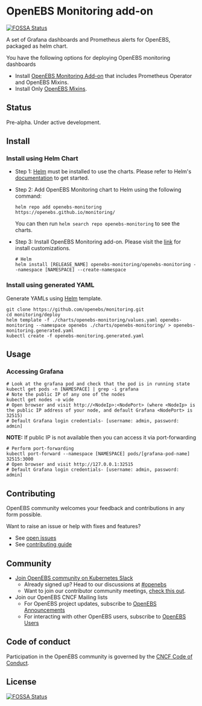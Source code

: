# OpenEBS Monitoring add-on
[![FOSSA Status](https://app.fossa.com/api/projects/git%2Bgithub.com%2Fopenebs%2Fmonitoring.svg?type=shield)](https://app.fossa.com/projects/git%2Bgithub.com%2Fopenebs%2Fmonitoring?ref=badge_shield)


A set of Grafana dashboards and Prometheus alerts for OpenEBS, packaged as helm chart.

You have the following options for deploying OpenEBS monitoring dashboards
- Install [OpenEBS Monitoring Add-on](#install) that includes Prometheus Operator and OpenEBS Mixins.
- Install Only [OpenEBS Mixins](./docs/guide.md).

## Status

Pre-alpha. Under active development.

## Install

### Install using Helm Chart

- Step 1: [Helm](https://helm.sh) must be installed to use the charts. Please refer to Helm's [documentation](https://helm.sh/docs/) to get started.

- Step 2: Add OpenEBS Monitoring chart to Helm using the following command:
  ```console
  helm repo add openebs-monitoring https://openebs.github.io/monitoring/
  ```

  You can then run `helm search repo openebs-monitoring` to see the charts.

- Step 3: Install OpenEBS Monitoring add-on. 
  Please visit the [link](./deploy/charts/openebs-monitoring/README.md) for install customizations.
  ```console
  # Helm
  helm install [RELEASE_NAME] openebs-monitoring/openebs-monitoring --namespace [NAMESPACE] --create-namespace
  ```

### Install using generated YAML

Generate YAMLs using [Helm](https://helm.sh) template.

```
git clone https://github.com/openebs/monitoring.git
cd monitoring/deploy
helm template -f ./charts/openebs-monitoring/values.yaml openebs-monitoring --namespace openebs ./charts/openebs-monitoring/ > openebs-monitoring.generated.yaml
kubectl create -f openebs-monitoring.generated.yaml
```

## Usage

### Accessing Grafana

```console
# Look at the grafana pod and check that the pod is in running state
kubectl get pods -n [NAMESPACE] | grep -i grafana
# Note the public IP of any one of the nodes
kubectl get nodes -o wide
# Open browser and visit http://<NodeIp>:<NodePort> (where <NodeIp> is the public IP address of your node, and default Grafana <NodePort> is 32515)
# Default Grafana login credentials- [username: admin, password: admin]
```

**NOTE:** If public IP is not available then you can access it via port-forwarding

```console
# Perform port-forwarding
kubectl port-forward --namespace [NAMESPACE] pods/[grafana-pod-name] 32515:3000
# Open browser and visit http://127.0.0.1:32515
# Default Grafana login credentials- [username: admin, password: admin]
```


## Contributing

OpenEBS community welcomes your feedback and contributions in any form possible.

Want to raise an issue or help with fixes and features?
- See [open issues](https://github.com/openebs/openebs/issues)
- See [contributing guide](./CONTRIBUTING.md)

## Community

- [Join OpenEBS community on Kubernetes Slack](https://kubernetes.slack.com)
  - Already signed up? Head to our discussions at [#openebs](https://kubernetes.slack.com/messages/openebs/)
  - Want to join our contributor community meetings, [check this out](https://github.com/openebs/openebs/blob/master/community/README.md).
- Join our OpenEBS CNCF Mailing lists
  - For OpenEBS project updates, subscribe to [OpenEBS Announcements](https://lists.cncf.io/g/cncf-openebs-announcements)
  - For interacting with other OpenEBS users, subscribe to [OpenEBS Users](https://lists.cncf.io/g/cncf-openebs-users)

## Code of conduct

Participation in the OpenEBS community is governed by the [CNCF Code of Conduct](https://github.com/cncf/foundation/blob/master/code-of-conduct.md).


## License
[![FOSSA Status](https://app.fossa.com/api/projects/git%2Bgithub.com%2Fopenebs%2Fmonitoring.svg?type=large)](https://app.fossa.com/projects/git%2Bgithub.com%2Fopenebs%2Fmonitoring?ref=badge_large)